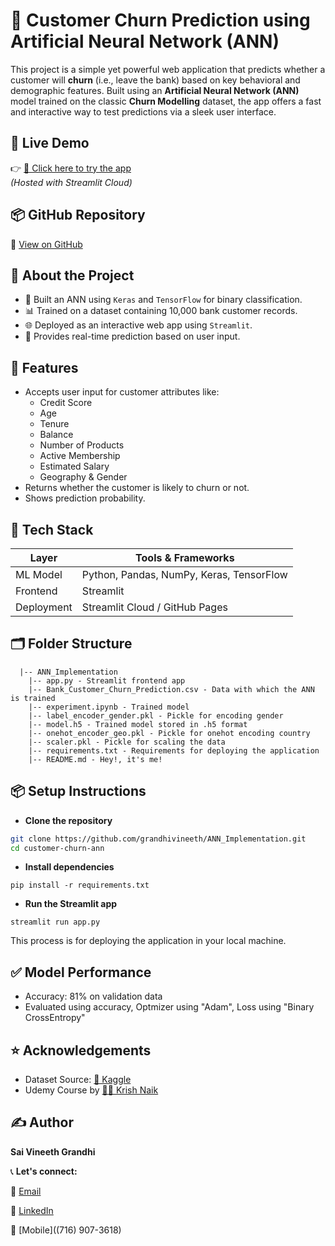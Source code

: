 # 🧠 Customer Churn Prediction using Artificial Neural Network (ANN)

This project is a simple yet powerful web application that predicts whether a customer will **churn** (i.e., leave the bank) based on key behavioral and demographic features. Built using an **Artificial Neural Network (ANN)** model trained on the classic **Churn Modelling** dataset, the app offers a fast and interactive way to test predictions via a sleek user interface.

## 🚀 Live Demo

👉 [🔗 Click here to try the app](https://annimplementation.streamlit.app)  
*(Hosted with Streamlit Cloud)*

## 📦 GitHub Repository

📂 [View on GitHub](https://github.com/grandhivineeth/ANN_Implementation.git)

## 📌 About the Project

- 🧠 Built an ANN using `Keras` and `TensorFlow` for binary classification.
- 📊 Trained on a dataset containing 10,000 bank customer records.
- 🌐 Deployed as an interactive web app using `Streamlit`.
- 🧪 Provides real-time prediction based on user input.

## 📁 Features

- Accepts user input for customer attributes like:
  - Credit Score
  - Age
  - Tenure
  - Balance
  - Number of Products
  - Active Membership
  - Estimated Salary
  - Geography & Gender
- Returns whether the customer is likely to churn or not.
- Shows prediction probability.

## 🧰 Tech Stack

| Layer        | Tools & Frameworks                             |
|--------------|------------------------------------------------|
| ML Model     | Python, Pandas, NumPy, Keras, TensorFlow       |
| Frontend     | Streamlit                                      |
| Deployment   | Streamlit Cloud / GitHub Pages                 |

## 🗂️ Folder Structure
```
  |-- ANN_Implementation 
    |-- app.py - Streamlit frontend app 
    |-- Bank_Customer_Churn_Prediction.csv - Data with which the ANN is trained 
    |-- experiment.ipynb - Trained model 
    |-- label_encoder_gender.pkl - Pickle for encoding gender 
    |-- model.h5 - Trained model stored in .h5 format 
    |-- onehot_encoder_geo.pkl - Pickle for onehot encoding country 
    |-- scaler.pkl - Pickle for scaling the data 
    |-- requirements.txt - Requirements for deploying the application
    |-- README.md - Hey!, it's me!
```  
## 📦 Setup Instructions

- **Clone the repository**

```bash
git clone https://github.com/grandhivineeth/ANN_Implementation.git
cd customer-churn-ann
```

- **Install dependencies**

```
pip install -r requirements.txt
```

- **Run the Streamlit app**

```
streamlit run app.py
```
This process is for deploying the application in your local machine. 

## ✅ Model Performance 

- Accuracy: 81% on validation data
- Evaluated using accuracy, Optmizer using "Adam", Loss using "Binary CrossEntropy"

## ⭐ Acknowledgements

- Dataset Source: [🔗 Kaggle](https://www.kaggle.com/datasets/gauravtopre/bank-customer-churn-dataset)
- Udemy Course by [🧑‍💻 Krish Naik](https://www.krishnaik.in/)

## ✍️ Author 

**Sai Vineeth Grandhi** 

📞 **Let's connect:**  

📧 [Email](grandhisaivineeth@gmail.com) 

🔗 [LinkedIn](https://www.linkedin.com/in/saivineeth-grandhi/) 

📲 [Mobile]((716) 907-3618) 
